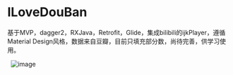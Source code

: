 # ILoveDouBan
基于MVP，dagger2，RXJava，Retrofit，Glide，集成bilibili的ijkPlayer，遵循Material Design风格，数据来自豆瓣，目前只填充部分数，尚待完善，供学习使用。
  
  

  
  
![image](https://github.com/smartzheng/ILoveDouBan/blob/master/douban/images/Screenshot1.gif)
